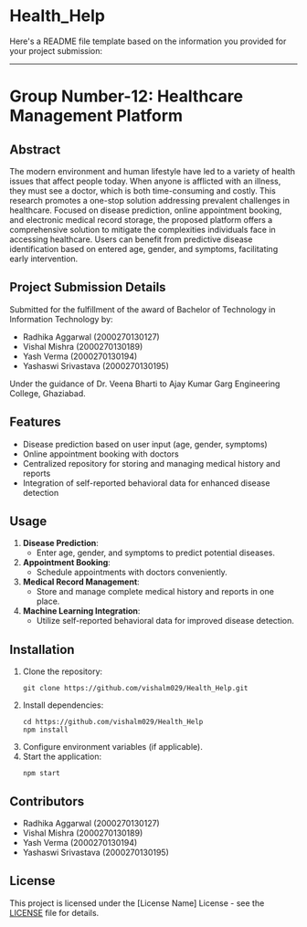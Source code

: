 # Health_Help
Here's a README file template based on the information you provided for your project submission:

---

# Group Number-12: Healthcare Management Platform

## Abstract

The modern environment and human lifestyle have led to a variety of health issues that affect people today. When anyone is afflicted with an illness, they must see a doctor, which is both time-consuming and costly. This research promotes a one-stop solution addressing prevalent challenges in healthcare. Focused on disease prediction, online appointment booking, and electronic medical record storage, the proposed platform offers a comprehensive solution to mitigate the complexities individuals face in accessing healthcare. Users can benefit from predictive disease identification based on entered age, gender, and symptoms, facilitating early intervention.

## Project Submission Details

Submitted for the fulfillment of the award of Bachelor of Technology in Information Technology by:

- Radhika Aggarwal (2000270130127)
- Vishal Mishra (2000270130189)
- Yash Verma (2000270130194)
- Yashaswi Srivastava (2000270130195)

Under the guidance of Dr. Veena Bharti to Ajay Kumar Garg Engineering College, Ghaziabad.

## Features

- Disease prediction based on user input (age, gender, symptoms)
- Online appointment booking with doctors
- Centralized repository for storing and managing medical history and reports
- Integration of self-reported behavioral data for enhanced disease detection

## Usage

1. **Disease Prediction**:
   - Enter age, gender, and symptoms to predict potential diseases.
2. **Appointment Booking**:
   - Schedule appointments with doctors conveniently.
3. **Medical Record Management**:
   - Store and manage complete medical history and reports in one place.
4. **Machine Learning Integration**:
   - Utilize self-reported behavioral data for improved disease detection.



## Installation

1. Clone the repository:
   ```
   git clone https://github.com/vishalm029/Health_Help.git
   ```
2. Install dependencies:
   ```
   cd https://github.com/vishalm029/Health_Help
   npm install
   ```
3. Configure environment variables (if applicable).
4. Start the application:
   ```
   npm start
   ```

## Contributors

- Radhika Aggarwal (2000270130127)
- Vishal Mishra (2000270130189)
- Yash Verma (2000270130194)
- Yashaswi Srivastava (2000270130195)

## License

This project is licensed under the [License Name] License - see the [LICENSE](LICENSE) file for details.
